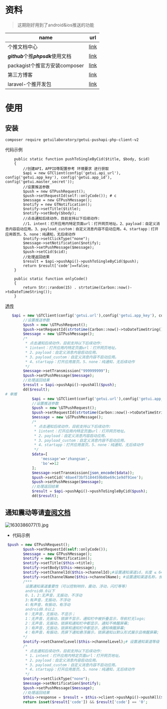 # 资料

> 这期刚好用到了android&ios推送的功能

| name                                 | url                                                          |
| ------------------------------------ | ------------------------------------------------------------ |
| 个推文档中心                         | [link](https://docs.getui.com/getui/server/rest_v2/service_sdk/) |
| ***github***个推***phpsdk***使用文档 | [link](https://github.com/GetuiLaboratory/getui-pushapi-php-client-v2) |
| packagist个推官方安装composer        | [link](https://packagist.org/packages/getuilaboratory/getui-pushapi-php-client-v2) |
| 第三方博客                           | [link](https://www.cnblogs.com/evakang/p/12059920.html)      |
| laravel-个推开发包                   | [link](https://laravelacademy.org/post/9522)                 |



# 使用

## 安装

```shell
composer require getuilaboratory/getui-pushapi-php-client-v2
```

代码示例

```shell
    public static function pushToSingleByCid($title, $body, $cid)
    {
        //创建API，APPID等配置参考 环境要求 进行获取
        $api = new GTClient(config('getui.api_url'), config('getui.app_key'), config('getui.app_id'), config('getui.master_secret'));
        //设置推送参数
        $push = new GTPushRequest();
        $push->setRequestId(self::onlyCode()); # c
        $message = new GTPushMessage();
        $notify = new GTNotification();
        $notify->setTitle($title);
        $notify->setBody($body);
        //点击通知后续动作，目前支持以下后续动作:
        //1、intent：打开应用内特定页面url：打开网页地址。2、payload：自定义消息内容启动应用。3、payload_custom：自定义消息内容不启动应用。4、startapp：打开应用首页。5、none：纯通知，无后续动作
        $notify->setClickType("none");
        $message->setNotification($notify);
        $push->setPushMessage($message);
        $push->setCid($cid);
        //处理返回结果
        $result = $api->pushApi()->pushToSingleByCid($push);
        return $result['code']==false;
    }

    public static function onlyCode()
    {
        return Str::random(15) . strtotime(Carbon::now()->toDateTimeString());
    }
```

[透传](https://github.com/GetuiLaboratory/getui-pushapi-php-client-v2/blob/master/test/PushApiTest.php)

```php
   $api = new \GTClient(config('getui.url'),config('getui.app_key'), config('getui.app_id'),config('getui.master_secret'));
        //设置推送参数
        $push = new \GTPushRequest();
        $push->setRequestId(strtotime(Carbon::now()->toDateTimeString()));
        $message = new \GTPushMessage();
        /*
         * 点击通知后续动作，目前支持以下后续动作:
         * 1intent：打开应用内特定页面url：打开网页地址。
         * 2、payload：自定义消息内容启动应用。
         * 3、payload_custom：自定义消息内容不启动应用。
         * 4、startapp：打开应用首页。5、none：纯通知，无后续动作
         */
        $message->setTransmission("999999999");
        $push->setPushMessage($message);
        //处理返回结果
        $result = $api->pushApi()->pushAll($push);
        dd($result);
# 单推
            $api = new \GTClient(config('getui.url'),config('getui.app_key'), config('getui.app_id'),config('getui.master_secret'));
            //设置推送参数
            $push = new \GTPushRequest();
            $push->setRequestId(strtotime(Carbon::now()->toDateTimeString()));
            $message = new \GTPushMessage();
            /*
             * 点击通知后续动作，目前支持以下后续动作:
             * 1intent：打开应用内特定页面url：打开网页地址。
             * 2、payload：自定义消息内容启动应用。
             * 3、payload_custom：自定义消息内容不启动应用。
             * 4、startapp：打开应用首页。5、none：纯通知，无后续动作
             */
            $data=[
                'message'=>'zhangsan',
                'bo'=>12
            ];
            $message->setTransmission(json_encode($data));
            $push->setCid('48ae473bf5184459b0be69c1e9df91ee');
            $push->setPushMessage($message);
            //处理返回结果
            $result = $api->pushApi()->pushToSingleByCid($push);
            dd($result);
```

## 通知震动等请[查阅文档](https://docs.getui.com/getui/server/rest_v2/common_args/)

![1630386077(1).jpg](https://i.loli.net/2021/08/31/hK756YkIXrOdtuV.png)

- 代码示例

```php
 $push = new GTPushRequest();
        $push->setRequestId(self::onlyCode());
        $message = new GTPushMessage();
        $notify = new GTNotification();
        $notify->setTitle($this->title);
        $notify->setBody($this->message);
        $notify->setChannelId($this->channelId);#设置通知渠道id，长度 ≤ 64
        $notify->setChannelName($this->channelName); #设置通知渠道名称，长度 ≤ 64
        /***
         设置通知渠道重要性（可以控制响铃，震动，浮动，闪灯等等）
         android8.0以下
         0，1，2:无声音，无振动，不浮动
         3:有声音，无振动，不浮动
         4:有声音，有振动，有浮动
         android8.0以上
         0：无声音，无振动，不显示；
         1：无声音，无振动，锁屏不显示，通知栏中被折叠显示，导航栏无logo;
         2：无声音，无振动，锁屏和通知栏中都显示，通知不唤醒屏幕;
         3：有声音，无振动，锁屏和通知栏中都显示，通知唤醒屏幕;
         4：有声音，有振动，亮屏下通知悬浮展示，锁屏通知以默认形式展示且唤醒屏幕;
        */
        $notify->setChannelLevel($this->channelLevel);# 设置通知渠道等级
        /*
         * 点击通知后续动作，目前支持以下后续动作:
         * 1、intent：打开应用内特定页面url：打开网页地址。
         * 2、payload：自定义消息内容启动应用。
         * 3、payload_custom：自定义消息内容不启动应用。
         * 4、startapp：打开应用首页。5、none：纯通知，无后续动作
         */
        $notify->setClickType("none");
        $message->setNotification($notify);
        $push->setPushMessage($message);
        //处理返回结果
        $this->response = $result = $this->client->pushApi()->pushAll($push);
        return isset($result['code']) && $result['code'] == '0';
```

